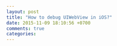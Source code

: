 ```yaml
---
layout: post
title: "How to debug UIWebView in iOS?"
date: 2015-11-09 18:10:56 +0700
comments: true
categories: 
---
```

